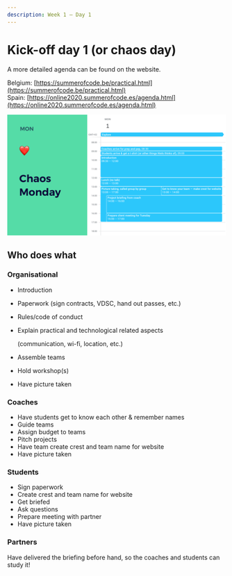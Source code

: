 ```yaml
---
description: Week 1 — Day 1
---
```


# Kick-off day 1 \(or chaos day\)

A more detailed agenda can be found on the website.

Belgium: [https://summerofcode.be/practical.html](https://summerofcode.be/practical.html)  
Spain: [https://online2020.summerofcode.es/agenda.html](https://online2020.summerofcode.es/agenda.html)

![An example of day of a lot of information](../../.gitbook/assets/screenshot-2019-06-17-at-21.48.08.png)

## Who does what

### Organisational

* Introduction
* Paperwork \(sign contracts, VDSC, hand out passes, etc.\)
* Rules/code of conduct
* Explain practical and technological related aspects

  \(communication, wi-fi, location, etc.\)

* Assemble teams
* Hold workshop\(s\)
* Have picture taken

### Coaches

* Have students get to know each other & remember names
* Guide teams
* Assign budget to teams
* Pitch projects
* Have team create crest and team name for website
* Have picture taken

### Students

* Sign paperwork
* Create crest and team name for website
* Get briefed
* Ask questions
* Prepare meeting with partner
* Have picture taken

### Partners

Have delivered the briefing before hand, so the coaches and students can study it!

